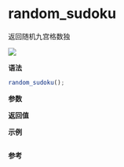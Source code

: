 # random_sudoku

返回随机九宫格数独

![](https://img.shields.io/badge/-Array-blue)

**语法**

```js
random_sudoku();
```

**参数**

**返回值**

**示例**

```js

```

**参考**
